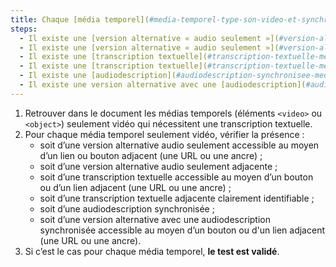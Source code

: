```yaml
---
title: Chaque [média temporel](#media-temporel-type-son-video-et-synchronise) pré-enregistré seulement vidéo vérifie-t-il, si nécessaire, l’une de ces conditions (hors cas particuliers) ?
steps:
  - Il existe une [version alternative « audio seulement »](#version-alternative-audio-seulement) accessible via un [lien ou bouton adjacent](#lien-ou-bouton-adjacent).
  - Il existe une [version alternative « audio seulement »](#version-alternative-audio-seulement) adjacente clairement identifiable.
  - Il existe une [transcription textuelle](#transcription-textuelle-media-temporel) accessible via un [lien ou bouton adjacent](#lien-ou-bouton-adjacent).
  - Il existe une [transcription textuelle](#transcription-textuelle-media-temporel) adjacente clairement identifiable.
  - Il existe une [audiodescription](#audiodescription-synchronisee-media-temporel) synchronisée.
  - Il existe une version alternative avec une [audiodescription](#audiodescription-synchronisee-media-temporel) synchronisée accessible via un [lien ou bouton adjacent](#lien-ou-bouton-adjacent).
---
```


1. Retrouver dans le document les médias temporels (éléments `<video>` ou `<object>`) seulement vidéo qui nécessitent une transcription textuelle.
2. Pour chaque média temporel seulement vidéo, vérifier la présence :
   - soit d’une version alternative audio seulement accessible au moyen d’un lien ou bouton adjacent (une URL ou une ancre) ;
   - soit d’une version alternative audio seulement adjacente ;
   - soit d’une transcription textuelle accessible au moyen d’un bouton ou d’un lien adjacent (une URL ou une ancre) ;
   - soit d’une transcription textuelle adjacente clairement identifiable ;
   - soit d’une audiodescription synchronisée ;
   - soit d’une version alternative avec une audiodescription synchronisée accessible au moyen d’un bouton ou d'un lien adjacent (une URL ou une ancre).
3. Si c’est le cas pour chaque média temporel, **le test est validé**.
